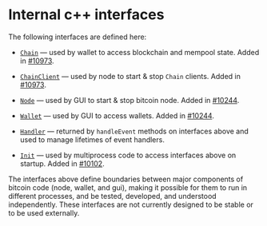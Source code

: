 # Internal c++ interfaces

The following interfaces are defined here:

* [`Chain`](chain.h) — used by wallet to access blockchain and mempool state. Added in [#10973](https://github.com/torunxxx001/MyOriginalCoin/pull/10973).

* [`ChainClient`](chain.h) — used by node to start & stop `Chain` clients. Added in [#10973](https://github.com/torunxxx001/MyOriginalCoin/pull/10973).

* [`Node`](node.h) — used by GUI to start & stop bitcoin node. Added in [#10244](https://github.com/torunxxx001/MyOriginalCoin/pull/10244).

* [`Wallet`](wallet.h) — used by GUI to access wallets. Added in [#10244](https://github.com/torunxxx001/MyOriginalCoin/pull/10244).

* [`Handler`](handler.h) — returned by `handleEvent` methods on interfaces above and used to manage lifetimes of event handlers.

* [`Init`](init.h) — used by multiprocess code to access interfaces above on startup. Added in [#10102](https://github.com/torunxxx001/MyOriginalCoin/pull/10102).

The interfaces above define boundaries between major components of bitcoin code (node, wallet, and gui), making it possible for them to run in different processes, and be tested, developed, and understood independently. These interfaces are not currently designed to be stable or to be used externally.

